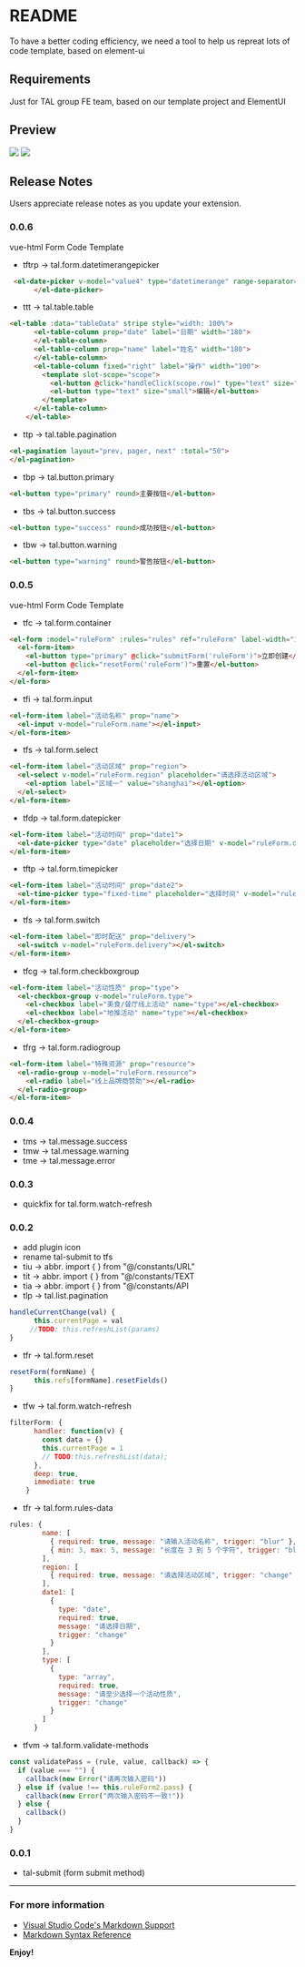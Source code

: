 # README

To have a better coding efficiency, we need a tool to help us repreat lots of code template, based on element-ui

## Requirements

Just for TAL group FE team, based on our template project and ElementUI

## Preview

![](https://raw.githubusercontent.com/dreambo8563/vscode-TAL-FE-Snippets/master/images/snippets.gif)
![](https://raw.githubusercontent.com/dreambo8563/vscode-TAL-FE-Snippets/master/images/form_tpl.gif)

## Release Notes

Users appreciate release notes as you update your extension.

### 0.0.6

vue-html Form Code Template

- tftrp -> tal.form.datetimerangepicker

```html
 <el-date-picker v-model="value4" type="datetimerange" range-separator="至" start-placeholder="开始日期" end-placeholder="结束日期">
      </el-date-picker>
```

- ttt -> tal.table.table

```html
<el-table :data="tableData" stripe style="width: 100%">
      <el-table-column prop="date" label="日期" width="180">
      </el-table-column>
      <el-table-column prop="name" label="姓名" width="180">
      </el-table-column>
      <el-table-column fixed="right" label="操作" width="100">
        <template slot-scope="scope">
          <el-button @click="handleClick(scope.row)" type="text" size="small">查看</el-button>
          <el-button type="text" size="small">编辑</el-button>
        </template>
      </el-table-column>
    </el-table>
```

- ttp -> tal.table.pagination

```html
<el-pagination layout="prev, pager, next" :total="50">
</el-pagination>
```

- tbp -> tal.button.primary

```html
<el-button type="primary" round>主要按钮</el-button>
```

- tbs -> tal.button.success

```html
<el-button type="success" round>成功按钮</el-button>
```

- tbw -> tal.button.warning

```html
<el-button type="warning" round>警告按钮</el-button>
```

### 0.0.5

vue-html Form Code Template

- tfc -> tal.form.container

```html
<el-form :model="ruleForm" :rules="rules" ref="ruleForm" label-width="100px" class="demo-ruleForm">
  <el-form-item>
    <el-button type="primary" @click="submitForm('ruleForm')">立即创建</el-button>
    <el-button @click="resetForm('ruleForm')">重置</el-button>
  </el-form-item>
</el-form>
```

- tfi -> tal.form.input

```html
<el-form-item label="活动名称" prop="name">
  <el-input v-model="ruleForm.name"></el-input>
</el-form-item>
```

- tfs -> tal.form.select

```html
<el-form-item label="活动区域" prop="region">
  <el-select v-model="ruleForm.region" placeholder="请选择活动区域">
    <el-option label="区域一" value="shanghai"></el-option>
  </el-select>
</el-form-item>
```

- tfdp -> tal.form.datepicker

```html
<el-form-item label="活动时间" prop="date1">
  <el-date-picker type="date" placeholder="选择日期" v-model="ruleForm.date1" style="width: 100%;"></el-date-picker>
</el-form-item>
```

- tftp -> tal.form.timepicker

```html
<el-form-item label="活动时间" prop="date2">
  <el-time-picker type="fixed-time" placeholder="选择时间" v-model="ruleForm.date2" style="width: 100%;"></el-time-picker>
</el-form-item>
```

- tfs -> tal.form.switch

```html
<el-form-item label="即时配送" prop="delivery">
  <el-switch v-model="ruleForm.delivery"></el-switch>
</el-form-item>
```

- tfcg -> tal.form.checkboxgroup

```html
<el-form-item label="活动性质" prop="type">
  <el-checkbox-group v-model="ruleForm.type">
    <el-checkbox label="美食/餐厅线上活动" name="type"></el-checkbox>
    <el-checkbox label="地推活动" name="type"></el-checkbox>
  </el-checkbox-group>
</el-form-item>
```

- tfrg -> tal.form.radiogroup

```html
<el-form-item label="特殊资源" prop="resource">
  <el-radio-group v-model="ruleForm.resource">
    <el-radio label="线上品牌商赞助"></el-radio>
  </el-radio-group>
</el-form-item>
```

### 0.0.4

- tms -> tal.message.success
- tmw -> tal.message.warning
- tme -> tal.message.error

### 0.0.3

- quickfix for tal.form.watch-refresh

### 0.0.2

- add plugin icon
- rename tal-submit to tfs
- tiu -> abbr. import { } from "@/constants/URL"
- tit -> abbr. import { } from "@/constants/TEXT
- tia -> abbr. import { } from "@/constants/API
- tlp ->
  tal.list.pagination

```js
handleCurrentChange(val) {
      this.currentPage = val
     //TODO: this.refreshList(params)
}
```

- tfr -> tal.form.reset

```js
resetForm(formName) {
      this.refs[formName].resetFields()
}
```

- tfw -> tal.form.watch-refresh

```js
filterForm: {
      handler: function(v) {
        const data = {}
        this.currentPage = 1
        // TODO:this.refreshList(data);
      },
      deep: true,
      immediate: true
    }
```

- tfr -> tal.form.rules-data

```js
rules: {
        name: [
          { required: true, message: "请输入活动名称", trigger: "blur" },
          { min: 3, max: 5, message: "长度在 3 到 5 个字符", trigger: "blur" }
        ],
        region: [
          { required: true, message: "请选择活动区域", trigger: "change" }
        ],
        date1: [
          {
            type: "date",
            required: true,
            message: "请选择日期",
            trigger: "change"
          }
        ],
        type: [
          {
            type: "array",
            required: true,
            message: "请至少选择一个活动性质",
            trigger: "change"
          }
        ]
      }
```

- tfvm -> tal.form.validate-methods

```js
const validatePass = (rule, value, callback) => {
  if (value === "") {
    callback(new Error("请再次输入密码"))
  } else if (value !== this.ruleForm2.pass) {
    callback(new Error("两次输入密码不一致!"))
  } else {
    callback()
  }
}
```

### 0.0.1

- tal-submit (form submit method)

---

### For more information

- [Visual Studio Code's Markdown Support](http://code.visualstudio.com/docs/languages/markdown)
- [Markdown Syntax Reference](https://help.github.com/articles/markdown-basics/)

**Enjoy!**
